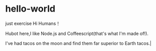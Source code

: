 # hello-world
just exercise
Hi Humans！

Hubot here,I like Node.js and Coffeescript(that's what I'm made of!).

I've had tacos on the moon and find them far superior to Earth tacos.|
